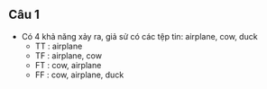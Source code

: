 ## Câu 1
- Có 4 khả năng xảy ra, giả sử có các tệp tin: airplane, cow, duck
    - TT : airplane
    - TF : airplane, cow
    - FT : cow, airplane
    - FF : cow, airplane, duck

